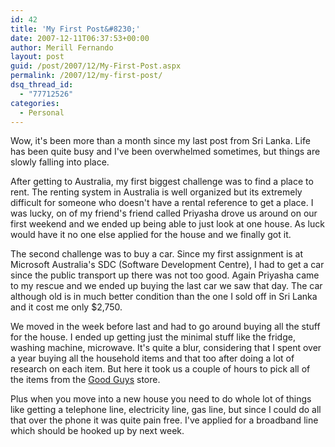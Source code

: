 ```yaml
---
id: 42
title: 'My First Post&#8230;'
date: 2007-12-11T06:37:53+00:00
author: Merill Fernando
layout: post
guid: /post/2007/12/My-First-Post.aspx
permalink: /2007/12/my-first-post/
dsq_thread_id:
  - "77712526"
categories:
  - Personal
---
```

<p>Wow, it's been more than a month since my last post from Sri Lanka. Life has been quite busy and I've been overwhelmed sometimes, but things are slowly falling into place.</p> <p>After getting to Australia, my first biggest challenge was to find a place to rent. The renting system in Australia is well organized but its extremely difficult for someone who doesn't have a rental reference to get a place. I was lucky, on of my friend's friend called Priyasha drove us around on our first weekend and we ended up being able to just look at one house. As luck would have it no one else applied for the house and we finally got it. </p> <p>The second challenge was to buy a car. Since my first assignment is at Microsoft Australia's SDC (Software Development Centre), I had to get a car since the public transport up there was not too good. Again Priyasha came to my rescue and we ended up buying the last car we saw that day. The car although old is in much better condition than the one I sold off in Sri Lanka and it cost me only $2,750.</p> <p>We moved in the week before last and had to go around buying all the stuff for the house. I ended up getting just the minimal stuff like the fridge, washing machine, microwave. It's quite a blur, considering that I spent over a year buying all the household items and that too after doing a lot of research on each item. But here it took us a couple of hours to pick all of the items from the <a href="http://thegoodguys.com.au/">Good Guys</a> store.</p> <p>Plus when you move into a new house you need to do whole lot of things like getting a telephone line, electricity line, gas line, but since I could do all that over the phone it was quite pain free. I've applied for a broadband line which should be hooked up by next week.</p>